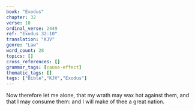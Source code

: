 ```yaml
---
book: "Exodus"
chapter: 32
verse: 10
ordinal_verse: 2449
ref: "Exodus 32:10"
translation: "KJV"
genre: "Law"
word_count: 28
topics: []
cross_references: []
grammar_tags: [cause-effect]
thematic_tags: []
tags: ["Bible","KJV","Exodus"]
---
```

Now therefore let me alone, that my wrath may wax hot against them, and that I may consume them: and I will make of thee a great nation.
